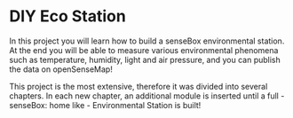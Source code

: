 # DIY Eco Station

In this project you will learn how to build a senseBox environmental station. At the end you will be able to measure various environmental phenomena such as temperature, humidity, light and air pressure, and you can publish the data on openSenseMap!

This project is the most extensive, therefore it was divided into several chapters. In each new chapter, an additional module is inserted until a full - senseBox: home like - Environmental Station is built!
